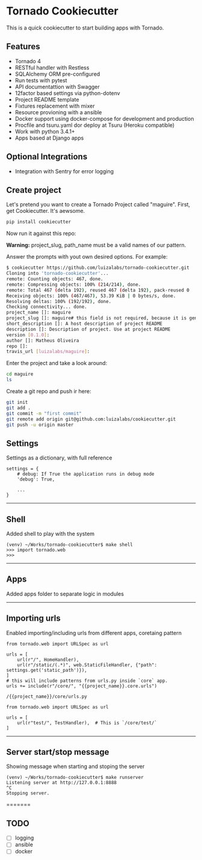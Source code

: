 Tornado Cookiecutter
===================

This is a quick cookiecutter to start building apps with Tornado.

## Features

* Tornado 4
* RESTful handler with Restless
* SQLAlchemy ORM pre-configured
* Run tests with pytest
* API documentattion with Swagger
* 12factor based settings via python-dotenv
* Project README template
* Fixtures replacement with mixer
* Resource provioning with a ansible
* Docker support using docker-compose for development and production
* Procfile and tsuru.yaml dor deploy at Tsuru (Heroku compatible)
* Work with python 3.4.1+
* Apps based at Django apps

## Optional Integrations

* Integration with Sentry for error logging

## Create project ##

Let's pretend you want to create a Tornado Project called "maguire".
First, get Cookiecutter. It's aewsome.

```sh
pip install cookiecutter
```

Now run it against this repo:

**Warning:** project_slug, path_name must be a valid names of our pattern.

Answer the prompts with yout own desired options. For example:
```sh
$ cookiecutter https://github.com/luizalabs/tornado-cookiecutter.git
Cloning into 'tornado-cookiecutter'...
remote: Counting objects: 467, done.
remote: Compressing objects: 100% (214/214), done.
remote: Total 467 (delta 192), reused 467 (delta 192), pack-reused 0
Receiving objects: 100% (467/467), 53.39 KiB | 0 bytes/s, done.
Resolving deltas: 100% (192/192), done.
Checking connectivity... done.
project_name []: maguire
project_slug []: maguire# this field is not required, because it is generate based at a project_name
short_description []: A host description of project README
description []: Description of project. Use at project README
version [0.1.0]:
author []: Matheus Oliveira
repo []:
travis_url [luizalabs/maguire]:
```
Enter the project and take a look around:

```sh
cd maguire
ls
```

Create a git repo and push ir here:

```sh
git init
git add .
git commit -m "first commit"
git remote add origin git@github.com:luizalabs/cookiecutter.git 
git push -u origin master
```

## Settings ##
Settings as a dictionary, with full reference

    settings = {
        # debug: If True the application runs in debug mode
        'debug': True,

        ...
    }

***
## Shell ##
Added shell to play with the system

    (venv) ~/Works/tornado-cookiecutter$ make shell
    >>> import tornado.web
    >>>

***
## Apps ##
Added apps folder to separate logic in modules

***
## Importing urls ##
Enabled importing/including urls from different apps, coretaing pattern

    from tornado.web import URLSpec as url

    urls = [
        url(r"/", HomeHandler),
        url(r"/static/(.*)", web.StaticFileHandler, {"path": settings.get('static_path')}),
    ]
    # this will include patterns from urls.py inside `core` app.
    urls += include(r"/core/", "{{project_name}}.core.urls")

`/{{project_name}}/core/urls.py`

    from tornado.web import URLSpec as url

    urls = [
        url(r"test/", TestHandler),  # This is `/core/test/`
    ]

***
## Server start/stop message ##
Showing message when starting and stoping the server

    (venv) ~/Works/tornado-cookiecutter$ make runserver
    Listening server at http://127.0.0.1:8888
    ^C
    Stopping server.
=======

## TODO

- [ ] logging
- [ ] ansible
- [ ] docker

